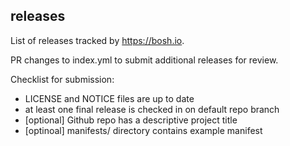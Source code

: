 ## releases

List of releases tracked by https://bosh.io.

PR changes to index.yml to submit additional releases for review.

Checklist for submission:

- LICENSE and NOTICE files are up to date
- at least one final release is checked in on default repo branch
- [optional] Github repo has a descriptive project title
- [optinoal] manifests/ directory contains example manifest
